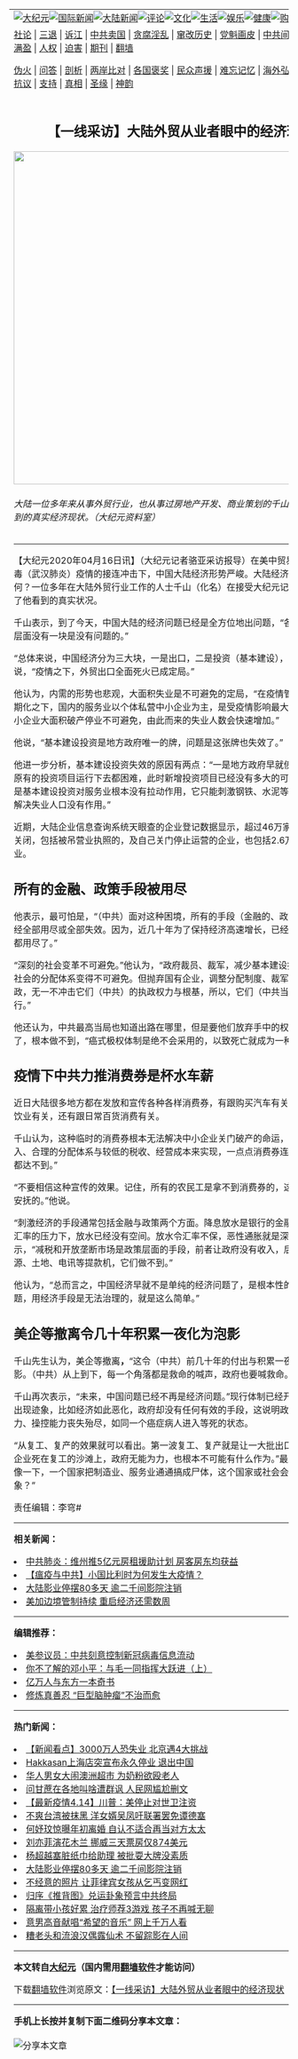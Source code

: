 <a name="1" id="1" target="_blank"></a><span id="1"></span>
<table align=center border="0"><tr><td colspan="2" VALIGN=TOP><a href="https://github.com/cdkyj287/djy/blob/master/gb/nsc413.md#1"><img src="https://raw.githubusercontent.com/cdkyj287/www/master/t/djy/1.jpg" title="大纪元"></a><a href="https://github.com/cdkyj287/djy/blob/master/gb/n24hr.md#1"><img src="https://raw.githubusercontent.com/cdkyj287/www/master/t/djy/3.jpg" title="国际新闻"></a><a href="https://github.com/cdkyj287/djy/blob/master/gb/nsc413.md#1"><img src="https://raw.githubusercontent.com/cdkyj287/www/master/t/djy/4.jpg" title="大陆新闻"></a><a href="https://github.com/cdkyj287/djy/blob/master/gb/news392.md#1"><img src="https://raw.githubusercontent.com/cdkyj287/www/master/t/djy/5.jpg" title="评论"></a><a href="https://github.com/cdkyj287/djy/blob/master/gb/news2007.md#1"><img src="https://raw.githubusercontent.com/cdkyj287/www/master/t/djy/6.jpg" title="文化"></a><a href="https://github.com/cdkyj287/djy/blob/master/gb/news2008.md#1"><img src="https://raw.githubusercontent.com/cdkyj287/www/master/t/djy/7.jpg" title="生活"></a><a href="https://github.com/cdkyj287/djy/blob/master/gb/ncyule.md#1"><img src="https://raw.githubusercontent.com/cdkyj287/www/master/t/djy/8.jpg" title="娱乐"></a><a href="https://github.com/cdkyj287/djy/blob/master/gb/nsc1002.md#1"><img src="https://raw.githubusercontent.com/cdkyj287/www/master/t/djy/9.jpg" title="健康"><a href="https://www.youlucky.com"><img src="https://raw.githubusercontent.com/cdkyj287/www/master/t/djy/10.jpg" title="购物"></a><a href="https://donate.epochtimes.com/?utm_medium=epochtimes&utm_source=referral&utm_campaign=donate_button_djyarticleheader"><img src="https://raw.githubusercontent.com/cdkyj287/www/master/t/djy/12.jpg" title="捐款"></a></td></tr>
<tr><td colspan="2" VALIGN=TOP><a target="_blank" href="https://github.com/cdkyj287/djy/blob/master/gb/9p.md#1">社论</a> | <a target="_blank" href="https://github.com/cdkyj287/djy/blob/master/gb/nf5657.md#1">三退</a> | <a target="_blank" href="https://github.com/cdkyj287/djy/blob/master/gb/nf6124.md#1">诉江</a> | <a target="_blank" href="https://github.com/cdkyj287/djy/blob/master/gb/nf1176117.md#1">中共卖国</a> | <a target="_blank" href="https://github.com/cdkyj287/djy/blob/master/gb/nf5773.md#1">贪腐淫乱</a> | <a target="_blank" href="https://github.com/cdkyj287/djy/blob/master/gb/nf1176115.md#1">窜改历史</a> | <a target="_blank" href="https://github.com/cdkyj287/djy/blob/master/gb/nf1176107.md#1">党魁画皮</a> | <a target="_blank" href="https://github.com/cdkyj287/djy/blob/master/gb/nf1320400.md#1">中共间谍</a> | <a target="_blank" href="https://github.com/cdkyj287/djy/blob/master/gb/nf1176114.md#1">破坏传统</a> | <a target="_blank" href="https://github.com/cdkyj287/ntdtv/blob/master/gb/prog447_1.md#1">恶贯满盈</a> | <a target="_blank" href="https://github.com/cdkyj287/djy/blob/master/gb/ncid278.md#1">人权</a> | <a target="_blank" href="https://github.com/cdkyj287/djy/blob/master/gb/nf1176111.md#1">迫害</a> | <a target="_blank" href="https://gitlab.com/szzdlab/mh-qikan/blob/master/README.md#1">期刊</a> | <a target="_blank" href="https://github.com/cdkyj287/www/blob/master/README.md?zsrh#8">翻墙</a></p><p><a target="_blank" href="https://github.com/cdkyj287/djy/blob/master/gb/nf5562.md#1">伪火</a> | <a target="_blank" href="https://github.com/cdkyj287/djy/blob/master/gb/nf4378.md#1">问答</a> | <a target="_blank" href="https://github.com/cdkyj287/djy/blob/master/gb/nf5792.md#1">剖析</a> | <a target="_blank" href="https://github.com/cdkyj287/djy/blob/master/gb/nf5735.md#1">两岸比对</a> | <a target="_blank" href="https://github.com/cdkyj287/djy/blob/master/gb/nf6119.md#1">各国褒奖</a> | <a target="_blank" href="https://github.com/cdkyj287/djy/blob/master/gb/nf6120.md#1">民众声援</a> | <a target="_blank" href="https://github.com/cdkyj287/djy/blob/master/gb/nf1188594.md#1">难忘记忆</a> | <a target="_blank" href="https://github.com/cdkyj287/djy/blob/master/gb/nf3180.md#1">海外弘传</a> | <a target="_blank" href="https://github.com/cdkyj287/djy/blob/master/gb/nf5410.md#1">万人上访</a> | <a target="_blank" href="https://github.com/cdkyj287/ntdtv/blob/master/gb/prog1530_1.md#1">和平抗议</a> | <a target="_blank" href="https://github.com/cdkyj287/djy/blob/master/gb/nf4386.md#1">支持</a> | <a target="_blank" href="https://github.com/cdkyj287/djy/blob/master/gb/nf4389.md#1">真相</a> | <a target="_blank" href="https://github.com/cdkyj287/djy/blob/master/gb/nf5790.md#1">圣缘</a> | <a target="_blank" href="https://github.com/cdkyj287/djy/blob/master/gb/nf4786.md#1">神韵</a></td></tr>
<tr><td VALIGN=TOP width="626"><h2 align=center>【一线采访】大陆外贸从业者眼中的经济现状</h2>
<img width="600" src="https://i.epochtimes.com/assets/uploads/2014/06/1406280636412039-600x400.jpg" />
<h6>大陆一位多年来从事外贸行业，也从事过房地产开发、商业策划的千山谈了他眼中看到的真实经济现状。（大纪元资料室）
</h6>
<hr>
	<p>【大纪元2020年04月16日讯】（大纪元记者骆亚采访报导）在美中贸易战和中共病毒（武汉肺炎）疫情的接连冲击下，中国大陆<ahref="https://github.com/cdkyj287/djy/blob/master/gb/tag/%E7%BB%8F%E6%B5%8E.md#1">经济</a>形势严峻。大陆经济现在究竟如何？一位多年在大陆外贸行业工作的人士千山（化名）在接受大纪元记者采访时，谈了他看到的真实状况。</p>
<p class="p3">千山表示，到了今天，中国大陆的<ahref="https://github.com/cdkyj287/djy/blob/master/gb/tag/%E7%BB%8F%E6%B5%8E.md#1">经济</a>问题已经是全方位地出问题，“各个产业、各个层面没有一块是没有问题的。”</p>
<p class="p3"><span class="s2">“总体来说，中国经济分为三大块，一是出口，二是<ahref="https://github.com/cdkyj287/djy/blob/master/gb/tag/%E6%8A%95%E8%B5%84.md#1">投资</a>（基本建设），三是内需。”他说，“疫情之下，外贸出口全面死火已成定局。”</span></p>
<p class="p3">他认为，<span class="s2">内需</span>的形势也悲观，<span class="s1">大面积失业是不可避免的定局</span>，<span class="s2">“</span><span class="s2">在疫情管控常态化、长期化之下，国内的服务业以个体私营<ahref="https://github.com/cdkyj287/djy/blob/master/gb/tag/%E4%B8%AD%E5%B0%8F%E4%BC%81%E4%B8%9A.md#1">中小企业</a>为主，是受疫情影响最大的群体”，“</span><span class="s1"><ahref="https://github.com/cdkyj287/djy/blob/master/gb/tag/%E4%B8%AD%E5%B0%8F%E4%BC%81%E4%B8%9A.md#1">中小企业</a>大面积破产停业不可避免，由此而来的失业人数会快速增加。<span class="s2">”</span></span></p>
<p class="p3">他说，<span class="s2">“</span><span class="s1">基本建设<ahref="https://github.com/cdkyj287/djy/blob/master/gb/tag/%E6%8A%95%E8%B5%84.md#1">投资</a>是地方政府唯一的牌，问题是这张牌也失效了。”</span></p>
<p class="p3"><span class="s1">他进一步分析，基本建设投资失效的原因有两点：“一是地方政府早就债台高筑，维持原有的投资项目运行下去都困难，此时新增投资项目已经没有多大的可能与空间；</span><span class="s1">二是基本建设投资对服务业根本没有拉动作用，它只能刺激钢铁、水泥等相关产业，对解决失业人口没有作用。”</span></p>
<p class="p3">近期，大陆企业信息查询系统天眼查的企业登记数据显示，超过46万家中国公司永久关闭，包括被吊营业执照的，及自己关门停止运营的企业，也包括2.6万家出口企业。</p>
<h2 class="p6"><strong>所有的金融、政策手段被用尽</strong></h2>
<p class="p3"><span class="s1">他表示，最可怕是，“（中共）面对这种困境，所有的手段（金融的、政策的手段）已经全部用尽或全部失效。因为，近几十年为了保持经济高速增长，已经把所有的手段都用尽了。”</span></p>
<p class="p3"><span class="s1">“深刻的社会变革不可避免。”他认为，“政府裁员、裁军，减少基本建设投资，调整全社会的分配体系变得不可避免。但抛弃国有企业，调整分配制度、裁军、减税、简政，无一不冲击它们（中共）的执政权力与根基，所以，它们（中共当局）拒绝执行。”</span></p>
<p class="p3"><span class="s2">他还认为，中共最高当局</span><span class="s1">也知道出路在哪里，但是要他们放弃手中的权力与资源太难了，根本做不到，“癌式极权体制是绝不会采用的，以致死亡就成为一种宿命。”</span></p>
<h2 class="p6"><span class="s3"><b>疫情下中共力推消费券是杯水车薪</b></span></h2>
<p class="p3"><span class="s1">近日大陆很多地方都在发放和宣传各种各样消费券，有跟购买汽车有关的，有到跟餐饮业有关，还有跟日常百货消费有关。<br />
</span></p>
<p class="p3"><span class="s1">千山认为，这种临时的消费券根本无法解决中小企业关门破产的命运，“内需靠就业收入、合理的分配体系与较低的税收、经营成本来实现，一点点消费券连靴搔痒的效果都达不到。”</span></p>
<p class="p3"><span class="s1">“不要相信这种宣传的效果。记住，所有的农民工是拿不到消费券的，这个群体是无法安抚的。”他说。</span></p>
<p class="p3"><span class="s1">“刺激经济的手段通常包括金融与政策两个方面。降息放水是银行的金融手段，但在保汇率的压力下，放水已经没有空间。放水令汇率不保，恶性通胀就是深渊。”他表示，“减税和开放垄断市场是政策层面的手段，前者让政府没有收入，后者要放弃能源、土地、电讯等提款机，它们做不到。”</span></p>
<p class="p3"><span class="s1">他认为，“总而言之，中国经济早就不是单纯的经济问题了，是根本性的社会制度问题，用经济手段是无法治理的，就是这么简单。”</span></p>
<h2 class="p7"><span class="s3"><b>美企等撤离令</b></span><span class="s3"><b>几十年积累一夜化为泡影</b></span><b> </b></h2>
<p class="p3"><span class="s1">千山先生认为，</span><span class="s1">美企等撤离<b>，</b>“这令（中共）前几十年的付出与积累一夜之间化为泡影。（中共）从上到下，每一个角落都是救命的喊声，政府也要喊救命。”</span></p>
<p class="p3"><span class="s1">千山再次表示，“未来，中国问题已经不再是经济问题。”现行体制已经开始崩溃了，已出现迹象，比如经济如此恶化，政府却没有任何有效的手段，这说明政府的运行能力、操控能力丧失殆尽，如同一个癌症病人进入等死的状态。</span></p>
<p class="p3"><span class="s2">“</span><span class="s2">从<ahref="https://github.com/cdkyj287/djy/blob/master/gb/tag/%E5%A4%8D%E5%B7%A5.md#1">复工</a>、复产的效果就可以看出。第一波复工、复产就是让一大批出口制造业的中小企业死在复工的沙滩上，政府无能为力，也根本不可能有什么作为。”最后他说：“</span><span class="s1">你想像一下，一个国家把制造业、服务业通通搞成尸体，这个国家或社会会出现什么景象？”</span></p>
<p>责任编辑：李穹#</p>
	
<hr>


<strong>相关新闻：</strong>
<li><a href="https://github.com/cdkyj287/djy/blob/master/gb/20/3/7/n11922895.md#1">中共肺炎：维州推5亿元房租援助计划 房客房东均获益</a></li>
<li><a href="https://github.com/cdkyj287/djy/blob/master/gb/20/4/13/n12028180.md#1">【瘟疫与中共】小国比利时为何发生大疫情？</a></li>
<li><a href="https://github.com/cdkyj287/djy/blob/master/gb/20/4/14/n12030796.md#1">大陆影业停摆80多天 逾二千间影院注销</a></li>
<li><a href="https://github.com/cdkyj287/djy/blob/master/gb/20/4/14/n12030869.md#1">美加边境管制持续 重启经济还需数周</a></li>
<hr>


<strong>编辑推荐：</strong>
<li><a href="https://github.com/onzhi266/djy/blob/master/gb/20/2/22/n11887949.md#1">美参议员：中共刻意控制新冠病毒信息流动</a></li>
<li><a href="https://github.com/tsiac2612/djy/blob/master/gb/17/11/1/n9793368.md#1" target="_blank">你不了解的邓小平：与毛一同指挥大跃进（上）</a></li><li><a href="https://github.com/cdkyj287/djy/blob/master/gb/17/5/26/n9191512.md?dfh#1" target="_blank">亿万人与东方一本奇书</a></li><li><a href="https://github.com/tsiac2612/djy/blob/master/gb/19/12/6/n11705340.md#1" target="_blank">修炼真善忍 “巨型脑肿瘤”不治而愈</a></li>
<hr>

<strong>热门新闻：</strong>
<li><a href="https://github.com/cdkyj287/djy/blob/master/gb/20/4/13/n12027860.md#1">【新闻看点】3000万人恐失业 北京遇4大挑战</a></li>
<li><a href="https://github.com/cdkyj287/djy/blob/master/gb/20/4/14/n12030965.md#1">Hakkasan上海店突宣布永久停业 退出中国</a></li>
<li><a href="https://github.com/cdkyj287/djy/blob/master/gb/20/4/15/n12031706.md#1">华人男女大闹澳洲超市 为奶粉欲殴老人</a></li>
<li><a href="https://github.com/cdkyj287/djy/blob/master/gb/20/4/14/n12030854.md#1">问甘蔗在各地叫啥遭群讽 人民网尴尬删文</a></li>
<li><a href="https://github.com/cdkyj287/djy/blob/master/gb/20/4/13/n12027947.md#1">【最新疫情4.14】川普：美停止对世卫注资</a></li>
<li><a href="https://github.com/cdkyj287/djy/blob/master/gb/20/4/12/n12025294.md#1">不爽台湾被抹黑 洋女婿吴凤吁联署罢免谭德塞</a></li>
<li><a href="https://github.com/cdkyj287/djy/blob/master/gb/20/4/13/n12025668.md#1">何妤玟惊曝年初离婚 自认不适合再当对方太太</a></li>
<li><a href="https://github.com/cdkyj287/djy/blob/master/gb/20/4/14/n12031185.md#1">刘亦菲演花木兰 挪威三天票房仅874美元</a></li>
<li><a href="https://github.com/cdkyj287/djy/blob/master/gb/20/4/13/n12027681.md#1">杨超越塞脏纸巾给助理 被批耍大牌没素质</a></li>
<li><a href="https://github.com/cdkyj287/djy/blob/master/gb/20/4/14/n12030796.md#1">大陆影业停摆80多天 逾二千间影院注销</a></li>
<li><a href="https://github.com/cdkyj287/djy/blob/master/gb/20/4/15/n12032435.md#1">不经意的照片 让菲律宾女孩从乞丐变网红</a></li>
<li><a href="https://github.com/cdkyj287/djy/blob/master/gb/20/4/11/n12022064.md#1">归序《推背图》兑运卦象预言中共终局</a></li>
<li><a href="https://github.com/cdkyj287/djy/blob/master/gb/20/4/13/n12027357.md#1">隔离带小孩好累 治疗师荐3游戏 孩子不再喊无聊</a></li>
<li><a href="https://github.com/cdkyj287/djy/blob/master/gb/20/4/13/n12026626.md#1">意男高音献唱“希望的音乐” 网上千万人看</a></li>
<li><a href="https://github.com/cdkyj287/djy/blob/master/gb/20/4/6/n12007147.md#1">糟老头和流浪汉偶露仙术  不留踪影在人间</a></li>
<hr>

<strong>本文转自<a href="https://www.epochtimes.com">大纪元</a>（国内需用<a href="https://github.com/cdkyj287/www/blob/master/README.md#8">翻墙软件</a>才能访问）</strong><p>下载<a href="https://github.com/cdkyj287/www/blob/master/README.md#8">翻墙软件</a>浏览原文：<a href="https://www.epochtimes.com/gb/20/4/15/n12034545.htm">【一线采访】大陆外贸从业者眼中的经济现状</a></p><hr>

<strong>手机上长按并复制下面二维码分享本文章：</strong><br><br><img src="http://d1p1.ip.zn2.us/v.php?action=qrcode&url=https://github.com/cdkyj287/djy/blob/master/gb/20/4/15/n12034545.md%231" title="分享本文章"></td><td VALIGN=TOP><a href="https://github.com/cdkyj287/djy/blob/master/gb/16/1/21/n4622075.md?dfh#1" target="_blank"><img src="https://raw.githubusercontent.com/cdkyj287/djy/master/gb/300/wei-f1.jpg" title="中共的伪火骗局"  alt="中共的伪火骗局"></a><br><a href="https://github.com/cdkyj287/www/blob/master/README.md?dfh#9" target="_blank"><img src="https://raw.githubusercontent.com/cdkyj287/djy/master/gb/300/yong-h.jpg" title="永恒的见证"  alt="永恒的见证"></a><br><a href="https://github.com/cdkyj287/djy/blob/master/gb/13/9/29/n3974789.md?dfh#1" target="_blank"><img src="https://raw.githubusercontent.com/cdkyj287/djy/master/gb/300/shang-lnz.jpg" title="善良女子被中共投男牢"  alt="善良女子被中共投男牢"></a><br><a href="https://github.com/cdkyj287/djy/blob/master/gb/16/3/16/n4663449.md?dfh#1" target="_blank"><img src="https://raw.githubusercontent.com/cdkyj287/djy/master/gb/300/huo-z3.jpg" title="警卫目击活摘器官"  alt="警卫目击活摘器官"></a><br><a href="https://github.com/cdkyj287/djy/blob/master/gb/16/8/7/n8177641.md?dfh#1" target="_blank"><img src="https://raw.githubusercontent.com/cdkyj287/djy/master/gb/300/huo-z4.jpg" title="证人描述活摘恐怖"  alt="证人描述活摘恐怖"></a><br><a href="https://github.com/cdkyj287/djy/blob/master/gb/10/4/19/n2881569.md?dfh#1" target="_blank"><img src="https://raw.githubusercontent.com/cdkyj287/djy/master/gb/300/huo-z1.jpg" title="揭开活摘器官黑幕"  alt="揭开活摘器官黑幕"></a><br><a href="https://github.com/cdkyj287/djy/blob/master/gb/10/11/7/n3077476.md?dfh#1" target="_blank"><img src="https://raw.githubusercontent.com/cdkyj287/djy/master/gb/300/ma-ks.jpg" title="马克思的成魔之路"  alt="马克思的成魔之路"></a><br><a href="https://github.com/cdkyj287/djy/blob/master/gb/14/6/9/n4173977.md?dfh#1" target="_blank"><img src="https://raw.githubusercontent.com/cdkyj287/djy/master/gb/300/chang-zs.jpg" title="藏字石 蕴天机"  alt="藏字石 蕴天机"></a><br><a href="https://github.com/cdkyj287/djy/blob/master/gb/18/5/10/n10381511.md?dfh#1" target="_blank"><img src="https://raw.githubusercontent.com/cdkyj287/djy/master/gb/300/st1.jpg" title="关注3亿人三退"  alt="关注3亿人三退"></a><br><a href="https://github.com/cdkyj287/djy/blob/master/gb/18/3/21/n10237682.md?dfh#1" target="_blank"><img src="https://raw.githubusercontent.com/cdkyj287/djy/master/gb/300/jie-t.jpg" title="解体中共复兴中华"  alt="解体中共复兴中华"></a><br><a href="https://github.com/cdkyj287/djy/blob/master/gb/9/2/9/n2422991.md?dfh#1" target="_blank"><img src="https://raw.githubusercontent.com/cdkyj287/djy/master/gb/300/gao-zs.jpg" title="中共迫害良心律师"  alt="中共迫害良心律师"></a><br><a href="https://github.com/cdkyj287/djy/blob/master/gb/18/12/9/n10900044.md?dfh#1" target="_blank"><img src="https://raw.githubusercontent.com/cdkyj287/djy/master/gb/300/sj1.jpg" title="303万人举报江泽民"  alt="303万人举报江泽民"></a><br><a href="https://github.com/cdkyj287/djy/blob/master/gb/18/8/28/n10672014.md?dfh#1" target="_blank"><img src="https://raw.githubusercontent.com/cdkyj287/djy/master/gb/300/sj2.jpg" title="这些官员为何起诉江泽民"  alt="这些官员为何起诉江泽民"></a><br><a href="https://github.com/cdkyj287/djy/blob/master/gb/8/12/18/n2367165.md?dfh#1" target="_blank"><img src="https://raw.githubusercontent.com/cdkyj287/djy/master/gb/300/liangan.jpg" title="海峡两岸的强烈对比"  alt="海峡两岸的强烈对比"></a><br><a href="https://github.com/cdkyj287/djy/blob/master/gb/15/12/10/n4593139.md?dfh#1" target="_blank"><img src="https://raw.githubusercontent.com/cdkyj287/djy/master/gb/300/jia-ndzl.jpg" title="加拿大总理的贺信"  alt="加拿大总理的贺信"></a><br><a href="https://github.com/cdkyj287/djy/blob/master/gb/11/6/17/n3289382.md?dfh#1" target="_blank"><img src="https://raw.githubusercontent.com/cdkyj287/djy/master/gb/300/xiao-wd.jpg" title="探寻真相兼听则明"  alt="探寻真相兼听则明"></a><br><a href="https://github.com/cdkyj287/djy/blob/master/gb/18/10/27/n10812623.md?dfh#1" target="_blank"><img src="https://raw.githubusercontent.com/cdkyj287/djy/master/gb/300/yindu.jpg" title="印度媒体报道东方"  alt="印度媒体报道东方"></a><br><a href="https://github.com/cdkyj287/djy/blob/master/gb/18/6/9/n10469652.md?dfh#1" target="_blank"><img src="https://raw.githubusercontent.com/cdkyj287/djy/master/gb/300/xie-j.jpg" title="不一样的海外校园"  alt="不一样的海外校园"></a><br><a href="https://github.com/cdkyj287/djy/blob/master/gb/7/4/5/n1669415.md?dfh#1" target="_blank"><img src="https://raw.githubusercontent.com/cdkyj287/djy/master/gb/300/li-up.jpg" title="从大师到徒弟的传奇"  alt="从大师到徒弟的传奇"></a><br><a href="https://github.com/cdkyj287/djy/blob/master/gb/17/5/26/n9191512.md?dfh#1" target="_blank"><img src="https://raw.githubusercontent.com/cdkyj287/djy/master/gb/300/zfl2.jpg" title="亿万人与东方一本奇书"  alt="亿万人与东方一本奇书"></a><br><a href="https://github.com/cdkyj287/djy/blob/master/gb/13/11/27/n4020290.md?dfh#1" target="_blank"><img src="https://raw.githubusercontent.com/cdkyj287/djy/master/gb/300/zhen-h.jpg" title="大陆见不到的震撼场面"  alt="大陆见不到的震撼场面"></a><br><a href="https://github.com/cdkyj287/djy/blob/master/gb/15/7/17/n4482910.md?dfh#1" target="_blank"><img src="https://raw.githubusercontent.com/cdkyj287/djy/master/gb/300/dalu-sk.jpg" title="人心向善 大陆当初盛况"  alt="人心向善 大陆当初盛况"></a><br><a href="https://github.com/cdkyj287/djy/blob/master/gb/19/1/5/n10955468.md?dfh#1" target="_blank"><img src="https://raw.githubusercontent.com/cdkyj287/djy/master/gb/300/zfl1.jpg" title="追寻真理 这书讲什么"  alt="追寻真理 这书讲什么"></a><br><a href="https://github.com/cdkyj287/www/blob/master/README.md?dfh#1" target="_blank"><img src="https://raw.githubusercontent.com/cdkyj287/djy/master/gb/300/fq1.jpg" title="下载免费翻墙软件"  alt="下载免费翻墙软件"></a><br></td></tr></table>
